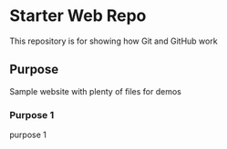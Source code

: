 # Starter Web Repo

This repository is for showing how Git and GitHub work

## Purpose

Sample website with plenty of files for demos

### Purpose 1
purpose 1
